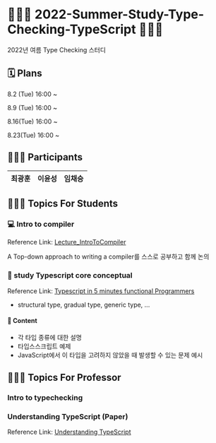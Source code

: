 # 🏄🏻‍♂️ 2022-Summer-Study-Type-Checking-TypeScript 🏄🏻‍♂

2022년 여름 Type Checking 스터디

## 🗓 Plans

8.2 (Tue) 16:00 ~

8.9 (Tue) 16:00 ~

8.16(Tue) 16:00 ~

8.23(Tue) 16:00 ~

## 🙋🏻‍♂️ Participants

|최광훈|이윤성|임채승|
|---|---|---|

## 👨🏻‍🎓 Topics For Students

### 💻 Intro to compiler

Reference Link: [Lecture_IntroToCompiler](https://github.com/2022-Summer-Study-TypeScript/Lecture_IntroToCompiler)

A Top-down approach to writing a compiler를 스스로 공부하고 함께 논의

### 🚀 study Typescript core conceptual

Reference Link: [Typescript in 5 minutes functional Programmers](https://www.typescriptlang.org/docs/handbook/typescript-in-5-minutes-func.html)

* structural type, gradual type, generic type, ...

#### 📘 Content
  * 각 타입 종류에 대한 설명
  * 타입스스크립트 예제
  * JavaScript에서 이 타입을 고려하지 않았을 때 발생할 수 있는 문제 예시

## 👨🏼‍🏫 Topics For Professor

### Intro to typechecking

### Understanding TypeScript (Paper)

Reference Link: [Understanding TypeScript](https://users.soe.ucsc.edu/~abadi/Papers/FTS-submitted.pdf)




